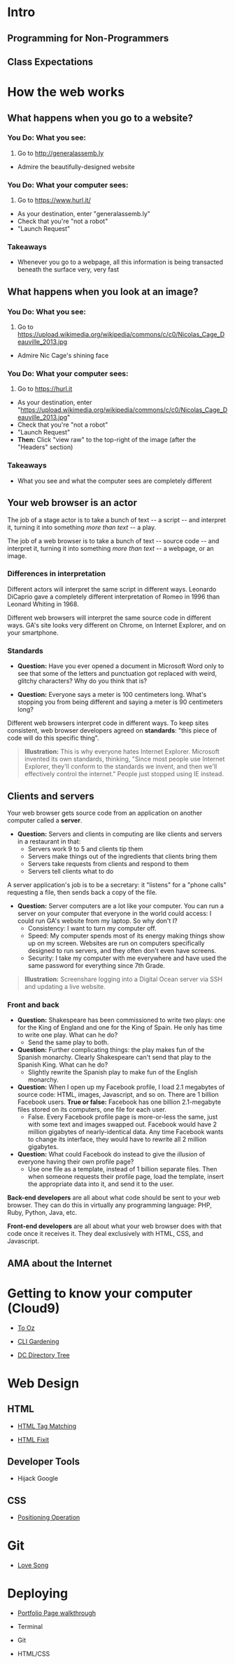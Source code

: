 # Intro

## Programming for Non-Programmers

## Class Expectations

# How the web works

## What happens when you go to a website?

### You Do: What you see:

1. Go to http://generalassemb.ly
- Admire the beautifully-designed website

### You Do: What your computer sees:

1. Go to https://www.hurl.it/
- As your destination, enter "generalassemb.ly"
- Check that you're "not a robot"
- "Launch Request"

### Takeaways

- Whenever you go to a webpage, all this information is being transacted beneath the surface very, very fast

## What happens when you look at an image?

### You Do: What you see:

1. Go to https://upload.wikimedia.org/wikipedia/commons/c/c0/Nicolas_Cage_Deauville_2013.jpg
- Admire Nic Cage's shining face

### You Do: What your computer sees:

1. Go to https://hurl.it
- As your destination, enter "https://upload.wikimedia.org/wikipedia/commons/c/c0/Nicolas_Cage_Deauville_2013.jpg"
- Check that you're "not a robot"
- "Launch Request"
- **Then:** Click "view raw" to the top-right of the image (after the "Headers" section)

### Takeaways

- What you see and what the computer sees are completely different

## Your web browser is an actor

The job of a stage actor is to take a bunch of text -- a script -- and interpret it, turning it into something *more than text* -- a play.

The job of a web browser is to take a bunch of text -- source code --  and interpret it, turning it into something *more than text* -- a webpage, or an image.

### Differences in interpretation

Different actors will interpret the same script in different ways. Leonardo DiCaprio gave a completely different interpretation of Romeo in 1996 than Leonard Whiting in 1968.

Different web browsers will interpret the same source code in different ways. GA's site looks very different on Chrome, on Internet Explorer, and on your smartphone.

### Standards

- **Question:** Have you ever opened a document in Microsoft Word only to see that some of the letters and punctuation got replaced with weird, glitchy characters? Why do you think that is?

- **Question:** Everyone says a meter is 100 centimeters long. What's stopping you from being different and saying a meter is 90 centimeters long?

Different web browsers interpret code in different ways. To keep sites consistent, web browser developers agreed on **standards**: "this piece of code will do this specific thing".

> **Illustration:** This is why everyone hates Internet Explorer. Microsoft invented its own standards, thinking, "Since most people use Internet Explorer, they'll conform to the standards we invent, and then we'll effectively control the internet." People just stopped using IE instead.

## Clients and servers

Your web browser gets source code from an application on another computer called a **server**.

- **Question:** Servers and clients in computing are like clients and servers in a restaurant in that:
  - Servers work 9 to 5 and clients tip them
  - Servers make things out of the ingredients that clients bring them
  - Servers take requests from clients and respond to them
  - Servers tell clients what to do

A server application's job is to be a secretary: it "listens" for a "phone calls" requesting a file, then sends back a copy of the file.

- **Question:** Server computers are a lot like your computer. You can run a server on your computer that everyone in the world could access: I could run GA's website from my laptop. So why don't I?
  - Consistency: I want to turn my computer off.
  - Speed: My computer spends most of its energy making things show up on my screen. Websites are run on computers specifically designed to run servers, and they often don't even have screens.
  - Security: I take my computer with me everywhere and have used the same password for everything since 7th Grade.

> **Illustration:** Screenshare logging into a Digital Ocean server via SSH and updating a live website.

### Front and back

- **Question:** Shakespeare has been commissioned to write two plays: one for the King of England and one for the King of Spain. He only has time to write one play. What can he do?
  - Send the same play to both.
- **Question:** Further complicating things: the play makes fun of the Spanish monarchy. Clearly Shakespeare can't send that play to the Spanish King. What can he do?
  - Slightly rewrite the Spanish play to make fun of the English monarchy.
- **Question:** When I open up my Facebook profile, I load 2.1 megabytes of source code: HTML, images, Javascript, and so on. There are 1 billion Facebook users. **True or false:** Facebook has one billion 2.1-megabyte files stored on its computers, one file for each user.
  - False. Every Facebook profile page is more-or-less the same, just with some text and images swapped out. Facebook would have 2 million gigabytes of nearly-identical data. Any time Facebook wants to change its interface, they would have to rewrite all 2 million gigabytes.
- **Question:** What could Facebook do instead to give the *illusion* of everyone having their own profile page?
  - Use one file as a template, instead of 1 billion separate files. Then when someone requests their profile page, load the template, insert the appropriate data into it, and send it to the user.

**Back-end developers** are all about what code should be sent to your web browser. They can do this in virtually any programming language: PHP, Ruby, Python, Java, etc.

**Front-end developers** are all about what your web browser does with that code once it receives it. They deal exclusively with HTML, CSS, and Javascript.

## AMA about the Internet

# Getting to know your computer (Cloud9)

- [To Oz](https://github.com/ga-wdi-exercises/to_oz)

- [CLI Gardening](https://github.com/ga-wdi-exercises/cli_gardening)

- [DC Directory Tree](https://github.com/ga-wdi-exercises/dc_directory_tree)

# Web Design

## HTML

- [HTML Tag Matching](https://github.com/ga-wdi-exercises/html_tag_matching)

- [HTML Fixit](https://github.com/ga-wdi-exercises/html_fixit)

## Developer Tools

- Hijack Google

## CSS

- [Positioning Operation](https://github.com/ga-wdi-exercises/positioning_operation)

# Git

- [Love Song](https://github.com/ga-wdi-exercises/love_song)

# Deploying

- [Portfolio Page walkthrough](https://www.youtube.com/watch?v=I6jocfpmKP0&index=1&list=PLae1he6d1WIlAWnbAMIWFzL0ibaKr4q-P)

- Terminal
- Git
- HTML/CSS
